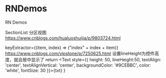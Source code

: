 # RNDemos
RN Demos

SectionList  分区视图
https://www.cnblogs.com/hualuoshuijia/p/9803724.html

keyExtractor={(item, index) => ("index" + index + item)}
https://www.cnblogs.com/vipstone/p/7250625.html
设置lineHeight为控件高度，就会居中显示了
 return <Text
      style={{ height: 50, lineHeight:50, textAlign: 'center', textAlignVertical: 'center', backgroundColor: '#9CEBBC', color: 'white', fontSize: 30 }}>{txt}</Text>
  }
